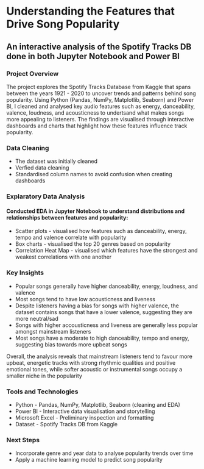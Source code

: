 # Understanding the Features that Drive Song Popularity
## An interactive analysis of the Spotify Tracks DB done in both Jupyter Notebook and Power BI

### Project Overview
The project explores the Spotify Tracks Database from Kaggle that spans between the years 1921 - 2020 to uncover trends and patterns behind song popularity.
Using Python (Pandas, NumPy, Matplotlib, Seaborn) and Power BI, I cleaned and analysed key audio features such as energy, danceability, valence, loudness, and acousticness to undertsand what makes songs more appealing to listeners.
The findings are visualised through interactive dashboards and charts that highlight  how these features influence track popularity.

### Data Cleaning
- The dataset was initially cleaned
- Verfied data cleaning
- Standardised column names to avoid confusion when creating dashboards

### Explaratory Data Analysis
#### Conducted EDA in Jupyter Notebook to understand distributions and relationships between features and popularity:
- Scatter plots - visualised how features such as danceability, energy, tempo and valence correlate with popularity
- Box charts - visualised the top 20 genres based on popularity
- Correlation Heat Map - visualised which features have the strongest and weakest correlations with one another

### Key Insights
- Popular songs generally have higher danceability, energy, loudness, and valence
- Most songs tend to have low acousticness and liveness
- Despite listeners having a bias for songs with higher valence, the dataset contains songs that have a lower valence, suggesting they are more neutral/sad
- Songs with higher accousticness and liveness are generally less popular amongst mainstream listeners
- Most songs have a moderate to high danceability, tempo and energy, suggesting bias towards more upbeat songs

Overall, the analysis reveals that mainstream listeners tend to favour more upbeat, energetic tracks with strong rhythmic qualities and positive emotional tones, while softer acoustic or instrumental songs occupy a smaller niche in the popularity

### Tools and Technologies
- Python - Pandas, NumPy, Matplotlib, Seaborn (cleaning and EDA)
- Power BI - Interactive data visualisation and storytelling
- Microsoft Excel - Preliminary inspection and formatting
- Dataset - Spotify Tracks DB from Kaggle

### Next Steps
- Incorporate genre and year data to analyse popularity trends over time
- Apply a machine learning model to predict song popularity
